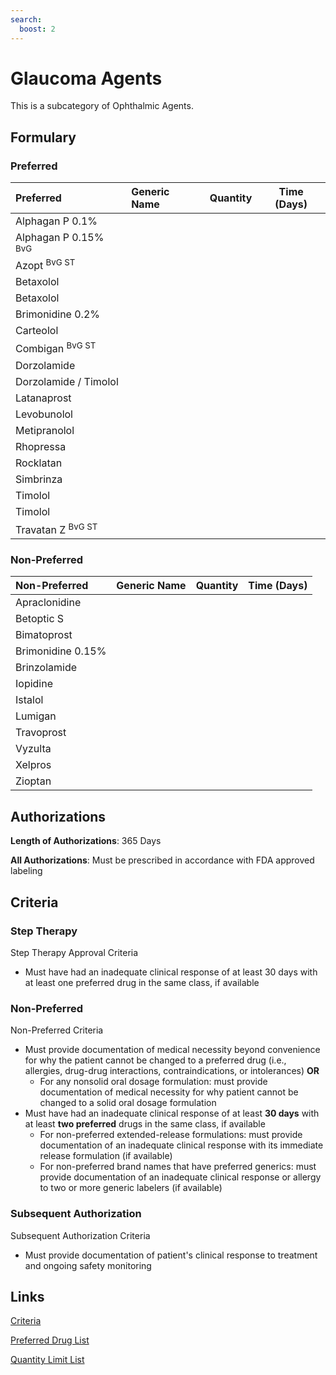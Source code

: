 ```yaml
---
search:
  boost: 2 
---
```


# Glaucoma Agents

This is a subcategory of Ophthalmic Agents.

## Formulary

### Preferred

| Preferred                       | Generic Name | Quantity | Time (Days) |
| :------------------------------ | :----------- | :------: | :---------: |
| Alphagan P 0.1%                 |              |          |             |
| Alphagan P 0.15% <sup>BvG</sup> |              |          |             |
| Azopt <sup>BvG ST</sup>         |              |          |             |
| Betaxolol                       |              |          |             |
| Betaxolol                       |              |          |             |
| Brimonidine 0.2%                |              |          |             |
| Carteolol                       |              |          |             |
| Combigan <sup>BvG ST</sup>      |              |          |             |
| Dorzolamide                     |              |          |             |
| Dorzolamide / Timolol           |              |          |             |
| Latanaprost                     |              |          |             |
| Levobunolol                     |              |          |             |
| Metipranolol                    |              |          |             |
| Rhopressa                       |              |          |             |
| Rocklatan                       |              |          |             |
| Simbrinza                       |              |          |             |
| Timolol                         |              |          |             |
| Timolol                         |              |          |             |
| Travatan Z <sup>BvG ST</sup>    |              |          |             |

### Non-Preferred

| Non-Preferred     | Generic Name | Quantity | Time (Days) |
| :---------------- | :----------- | :------: | :---------: |
| Apraclonidine     |              |          |             |
| Betoptic S        |              |          |             |
| Bimatoprost       |              |          |             |
| Brimonidine 0.15% |              |          |             |
| Brinzolamide      |              |          |             |
| Iopidine          |              |          |             |
| Istalol           |              |          |             |
| Lumigan           |              |          |             |
| Travoprost        |              |          |             |
| Vyzulta           |              |          |             |
| Xelpros           |              |          |             |
| Zioptan           |              |          |             |

## Authorizations

**Length of Authorizations**: 365 Days

**All Authorizations**: Must be prescribed in accordance with FDA approved labeling

## Criteria

### Step Therapy

Step Therapy Approval Criteria

- Must have had an inadequate clinical response of at least 30 days with at least one
preferred drug in the same class, if available

### Non-Preferred

Non-Preferred Criteria

- Must provide documentation of medical necessity beyond convenience for why the patient cannot be changed to a preferred drug (i.e., allergies, drug-drug interactions, contraindications, or intolerances) **OR**
    - For any nonsolid oral dosage formulation: must provide documentation of medical necessity for why patient cannot be changed to a solid oral dosage formulation
- Must have had an inadequate clinical response of at least **30 days** with at least **two preferred** drugs in the same class, if available
    - For non-preferred extended-release formulations: must provide documentation of an inadequate clinical response with its immediate release formulation (if available)
    - For non-preferred brand names that have preferred generics: must provide documentation of an inadequate clinical response or allergy to two or more generic labelers (if available)

### Subsequent Authorization

Subsequent Authorization Criteria

- Must provide documentation of patient's clinical response to treatment and ongoing safety monitoring

## Links

[Criteria](https://pharmacy.medicaid.ohio.gov/sites/default/files/20230101_UPDL%20_Criteria_APPROVED.pdf#page=87)

[Preferred Drug List](https://pharmacy.medicaid.ohio.gov/sites/default/files/20230101_UPDL_APPROVED_12.13.22.pdf#page=29)

[Quantity Limit List](https://pharmacy.medicaid.ohio.gov/sites/default/files/20230101_Ohio_Medicaid_Quantity_Document_APPROVED.pdf)

